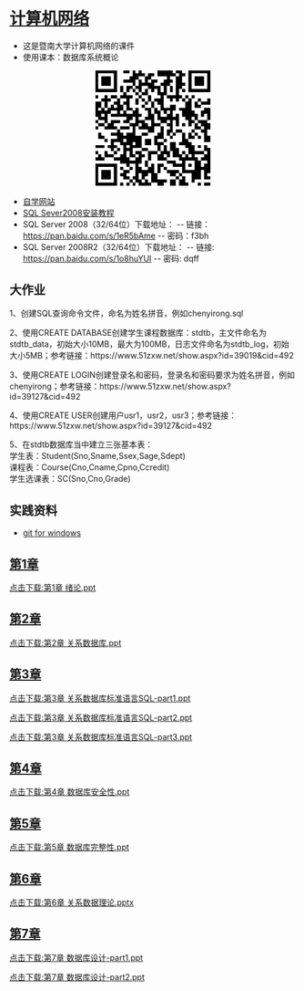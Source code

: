 # [计算机网络](https://github.com/scutcyr/jida_teaching/tree/master/shujvku)
- 这是暨南大学计算机网络的课件
- 使用课本：数据库系统概论

<p align="center"><img width="40%" src="https://github.com/scutcyr/jida_teaching/blob/master/shujvku/shujvjku.png" /></p>

- [自学网站](https://www.51zxw.net/list.aspx?cid=492)
- [SQL Sever2008安装教程](https://mp.weixin.qq.com/s/I6tS1hQzOOJYj5Cf2Wfraw)
- SQL Server 2008（32/64位）下载地址：
-- 链接：https://pan.baidu.com/s/1eR5bAme 
-- 密码：f3bh
- SQL Server 2008R2（32/64位）下载地址：
-- 链接: https://pan.baidu.com/s/1o8huYUI 
-- 密码: dqff

## 大作业
<p>1、创建SQL查询命令文件，命名为姓名拼音，例如chenyirong.sql</p>
<p>2、使用CREATE DATABASE创建学生课程数据库：stdtb，主文件命名为stdtb_data，初始大小10MB，最大为100MB，日志文件命名为stdtb_log，初始大小5MB；参考链接：https://www.51zxw.net/show.aspx?id=39019&cid=492</p>
<p>3、使用CREATE LOGIN创建登录名和密码，登录名和密码要求为姓名拼音，例如chenyirong；参考链接：https://www.51zxw.net/show.aspx?id=39127&cid=492</p>
<p>4、使用CREATE USER创建用户usr1，usr2，usr3；参考链接：https://www.51zxw.net/show.aspx?id=39127&cid=492</p>
<p>5、在stdtb数据库当中建立三张基本表：<br>
  	学生表：Student(Sno,Sname,Ssex,Sage,Sdept)<br>
    课程表：Course(Cno,Cname,Cpno,Ccredit)<br>
    学生选课表：SC(Sno,Cno,Grade)<br>
<p>


## 实践资料
- [git for windows](https://desktop.github.com/)

## [第1章](https://raw.githubusercontent.com/scutcyr/jida_teaching/master/shujvku/%E7%AC%AC1%E7%AB%A0%20%E7%BB%AA%E8%AE%BA.ppt)
  [点击下载:第1章 绪论.ppt](https://raw.githubusercontent.com/scutcyr/jida_teaching/master/shujvku/%E7%AC%AC1%E7%AB%A0%20%E7%BB%AA%E8%AE%BA.ppt)
## [第2章](https://raw.githubusercontent.com/scutcyr/jida_teaching/master/shujvku/%E7%AC%AC2%E7%AB%A0%20%E5%85%B3%E7%B3%BB%E6%95%B0%E6%8D%AE%E5%BA%93.ppt)
  [点击下载:第2章 关系数据库.ppt](https://raw.githubusercontent.com/scutcyr/jida_teaching/master/shujvku/%E7%AC%AC2%E7%AB%A0%20%E5%85%B3%E7%B3%BB%E6%95%B0%E6%8D%AE%E5%BA%93.ppt)
## [第3章](https://github.com/scutcyr/jida_teaching/raw/master/shujvku/%E7%AC%AC3%E7%AB%A0%20%E5%85%B3%E7%B3%BB%E6%95%B0%E6%8D%AE%E5%BA%93%E6%A0%87%E5%87%86%E8%AF%AD%E8%A8%80SQL-part2.ppt)
  [点击下载:第3章 关系数据库标准语言SQL-part1.ppt](https://github.com/scutcyr/jida_teaching/raw/master/shujvku/%E7%AC%AC3%E7%AB%A0%20%E5%85%B3%E7%B3%BB%E6%95%B0%E6%8D%AE%E5%BA%93%E6%A0%87%E5%87%86%E8%AF%AD%E8%A8%80SQL-part1.ppt)
  
  [点击下载:第3章 关系数据库标准语言SQL-part2.ppt](https://github.com/scutcyr/jida_teaching/raw/master/shujvku/%E7%AC%AC3%E7%AB%A0%20%E5%85%B3%E7%B3%BB%E6%95%B0%E6%8D%AE%E5%BA%93%E6%A0%87%E5%87%86%E8%AF%AD%E8%A8%80SQL-part2.ppt)
  
  [点击下载:第3章 关系数据库标准语言SQL-part3.ppt](https://github.com/scutcyr/jida_teaching/raw/master/shujvku/%E7%AC%AC3%E7%AB%A0%20%E5%85%B3%E7%B3%BB%E6%95%B0%E6%8D%AE%E5%BA%93%E6%A0%87%E5%87%86%E8%AF%AD%E8%A8%80SQL-part3.ppt)
  
## [第4章](https://github.com/scutcyr/jida_teaching/blob/master/shujvku/%E7%AC%AC4%E7%AB%A0%20%E6%95%B0%E6%8D%AE%E5%BA%93%E5%AE%89%E5%85%A8%E6%80%A7.ppt)
  [点击下载:第4章 数据库安全性.ppt](https://github.com/scutcyr/jida_teaching/raw/master/shujvku/%E7%AC%AC4%E7%AB%A0%20%E6%95%B0%E6%8D%AE%E5%BA%93%E5%AE%89%E5%85%A8%E6%80%A7.ppt)
  
## [第5章](https://github.com/scutcyr/jida_teaching/blob/master/shujvku/%E7%AC%AC5%E7%AB%A0%20%E6%95%B0%E6%8D%AE%E5%BA%93%E5%AE%8C%E6%95%B4%E6%80%A7.ppt)
  [点击下载:第5章 数据库完整性.ppt](https://github.com/scutcyr/jida_teaching/raw/master/shujvku/%E7%AC%AC5%E7%AB%A0%20%E6%95%B0%E6%8D%AE%E5%BA%93%E5%AE%8C%E6%95%B4%E6%80%A7.ppt)
  
## [第6章](https://github.com/scutcyr/jida_teaching/blob/master/shujvku/%E7%AC%AC6%E7%AB%A0%20%E5%85%B3%E7%B3%BB%E6%95%B0%E6%8D%AE%E7%90%86%E8%AE%BA.pptx)
  [点击下载:第6章 关系数据理论.pptx](https://github.com/scutcyr/jida_teaching/raw/master/shujvku/%E7%AC%AC6%E7%AB%A0%20%E5%85%B3%E7%B3%BB%E6%95%B0%E6%8D%AE%E7%90%86%E8%AE%BA.pptx)
  
## [第7章](https://github.com/scutcyr/jida_teaching/blob/master/shujvku/%E7%AC%AC7%E7%AB%A0%20%E6%95%B0%E6%8D%AE%E5%BA%93%E8%AE%BE%E8%AE%A1-part1.ppt)
  [点击下载:第7章 数据库设计-part1.ppt](https://github.com/scutcyr/jida_teaching/raw/master/shujvku/%E7%AC%AC7%E7%AB%A0%20%E6%95%B0%E6%8D%AE%E5%BA%93%E8%AE%BE%E8%AE%A1-part1.ppt)
  
  [点击下载:第7章 数据库设计-part2.ppt](https://github.com/scutcyr/jida_teaching/raw/master/shujvku/%E7%AC%AC7%E7%AB%A0%20%E6%95%B0%E6%8D%AE%E5%BA%93%E8%AE%BE%E8%AE%A1-part2.ppt)


